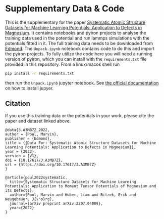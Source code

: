 # Supplementary Data & Code

This is the supplementary for the paper [Systematic Atomic Structure Datasets for Machine Learning Potentials: Application to Defects in Magnesium](https://arxiv.org/abs/2207.04009).
It contains notebooks and pyiron projects to analyse the training data used in the potential and run lammps simulations with the potentials fitted in it.
The full training data needs to be downloaded from [Edmond](https://edmond.mpdl.mpg.de/dataset.xhtml?persistentId=doi:10.17617/3.A3MB7Z).
The `Unpack.ipynb` notebook contains code to do this and import the pyiron projects.
To fully utilize the code here you will need a running version of pyiron, which you can install with the `requirements.txt` file provided in this repository.
From a linux/macos shell run
```bash
pip install -r requirements.txt
```
then run the `Unpack.ipynb` jupyter notebook.
See [the official documentation](https://jupyter.org/install) on how to install jupyer.

## Citation

If you use this training data or the potentials in your work, please cite the paper and dataset linked above.

```
@data{3.A3MB7Z_2022,
author = {Poul, Marvin},
publisher = {Edmond},
title = {{Data For: Systematic Atomic Structure Datasets for Machine Learning Potentials: Application to Defects in Magnesium}},
year = {2022},
version = {V1},
doi = {10.17617/3.A3MB7Z},
url = {https://doi.org/10.17617/3.A3MB7Z}
}
```

```
@article{poul2022systematic,
  title={Systematic Structure Datasets for Machine Learning Potentials: Application to Moment Tensor Potentials of Magnesium and its Defects},
  author={Poul, Marvin and Huber, Liam and Bitzek, Erik and Neugebauer, J{\"o}rg},
  journal={arXiv preprint arXiv:2207.04009},
  year={2022}
}
```